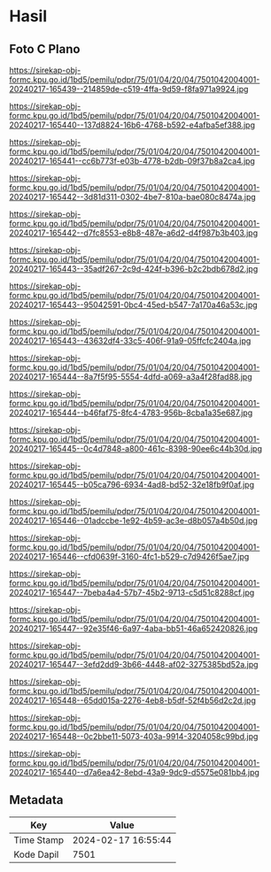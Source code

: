 # Hasil

## Foto C Plano

https://sirekap-obj-formc.kpu.go.id/1bd5/pemilu/pdpr/75/01/04/20/04/7501042004001-20240217-165439--214859de-c519-4ffa-9d59-f8fa971a9924.jpg

https://sirekap-obj-formc.kpu.go.id/1bd5/pemilu/pdpr/75/01/04/20/04/7501042004001-20240217-165440--137d8824-16b6-4768-b592-e4afba5ef388.jpg

https://sirekap-obj-formc.kpu.go.id/1bd5/pemilu/pdpr/75/01/04/20/04/7501042004001-20240217-165441--cc6b773f-e03b-4778-b2db-09f37b8a2ca4.jpg

https://sirekap-obj-formc.kpu.go.id/1bd5/pemilu/pdpr/75/01/04/20/04/7501042004001-20240217-165442--3d81d311-0302-4be7-810a-bae080c8474a.jpg

https://sirekap-obj-formc.kpu.go.id/1bd5/pemilu/pdpr/75/01/04/20/04/7501042004001-20240217-165442--d7fc8553-e8b8-487e-a6d2-d4f987b3b403.jpg

https://sirekap-obj-formc.kpu.go.id/1bd5/pemilu/pdpr/75/01/04/20/04/7501042004001-20240217-165443--35adf267-2c9d-424f-b396-b2c2bdb678d2.jpg

https://sirekap-obj-formc.kpu.go.id/1bd5/pemilu/pdpr/75/01/04/20/04/7501042004001-20240217-165443--95042591-0bc4-45ed-b547-7a170a46a53c.jpg

https://sirekap-obj-formc.kpu.go.id/1bd5/pemilu/pdpr/75/01/04/20/04/7501042004001-20240217-165443--43632df4-33c5-406f-91a9-05ffcfc2404a.jpg

https://sirekap-obj-formc.kpu.go.id/1bd5/pemilu/pdpr/75/01/04/20/04/7501042004001-20240217-165444--8a7f5f95-5554-4dfd-a069-a3a4f28fad88.jpg

https://sirekap-obj-formc.kpu.go.id/1bd5/pemilu/pdpr/75/01/04/20/04/7501042004001-20240217-165444--b46faf75-8fc4-4783-956b-8cba1a35e687.jpg

https://sirekap-obj-formc.kpu.go.id/1bd5/pemilu/pdpr/75/01/04/20/04/7501042004001-20240217-165445--0c4d7848-a800-461c-8398-90ee6c44b30d.jpg

https://sirekap-obj-formc.kpu.go.id/1bd5/pemilu/pdpr/75/01/04/20/04/7501042004001-20240217-165445--b05ca796-6934-4ad8-bd52-32e18fb9f0af.jpg

https://sirekap-obj-formc.kpu.go.id/1bd5/pemilu/pdpr/75/01/04/20/04/7501042004001-20240217-165446--01adccbe-1e92-4b59-ac3e-d8b057a4b50d.jpg

https://sirekap-obj-formc.kpu.go.id/1bd5/pemilu/pdpr/75/01/04/20/04/7501042004001-20240217-165446--cfd0639f-3160-4fc1-b529-c7d9426f5ae7.jpg

https://sirekap-obj-formc.kpu.go.id/1bd5/pemilu/pdpr/75/01/04/20/04/7501042004001-20240217-165447--7beba4a4-57b7-45b2-9713-c5d51c8288cf.jpg

https://sirekap-obj-formc.kpu.go.id/1bd5/pemilu/pdpr/75/01/04/20/04/7501042004001-20240217-165447--92e35f46-6a97-4aba-bb51-46a652420826.jpg

https://sirekap-obj-formc.kpu.go.id/1bd5/pemilu/pdpr/75/01/04/20/04/7501042004001-20240217-165447--3efd2dd9-3b66-4448-af02-3275385bd52a.jpg

https://sirekap-obj-formc.kpu.go.id/1bd5/pemilu/pdpr/75/01/04/20/04/7501042004001-20240217-165448--65dd015a-2276-4eb8-b5df-52f4b56d2c2d.jpg

https://sirekap-obj-formc.kpu.go.id/1bd5/pemilu/pdpr/75/01/04/20/04/7501042004001-20240217-165448--0c2bbe11-5073-403a-9914-3204058c99bd.jpg

https://sirekap-obj-formc.kpu.go.id/1bd5/pemilu/pdpr/75/01/04/20/04/7501042004001-20240217-165440--d7a6ea42-8ebd-43a9-9dc9-d5575e081bb4.jpg


## Metadata

| Key        | Value               |
| ---------- | ------------------- |
| Time Stamp | 2024-02-17 16:55:44 |
| Kode Dapil | 7501                |




